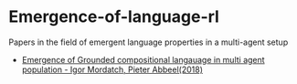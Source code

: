 # Emergence-of-language-rl
Papers in the field of emergent language properties in a multi-agent setup

- [Emergence of Grounded compositional langauage in multi agent population - Igor Mordatch, Pieter Abbeel(2018)](
https://arxiv.org/pdf/1703.04908.pdf)
